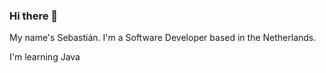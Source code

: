 ### Hi there 👋

My name's Sebastián. I'm a Software Developer based in the Netherlands.

I'm learning Java
